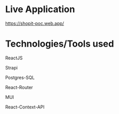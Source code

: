 # Live Application

https://shopit-poc.web.app/

# Technologies/Tools used

ReactJS

Strapi

Postgres-SQL

React-Router

MUI

React-Context-API